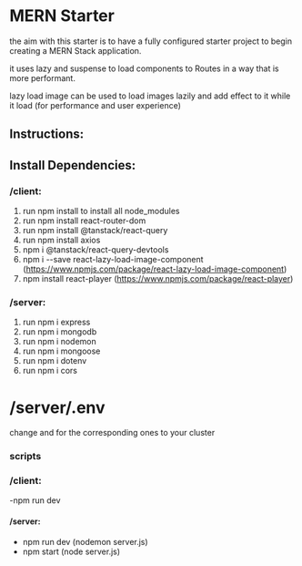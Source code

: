 # MERN Starter

the aim with this starter is to have a fully configured starter project to begin creating a MERN Stack application.

it uses lazy and suspense to load components to Routes in a way that is more performant.

lazy  load image can be used to load images lazily and add effect to it while it load (for performance and user experience)

## Instructions:

## Install Dependencies:

### /client:

1. run npm install to install all node_modules
2. run npm install react-router-dom
3. run npm install @tanstack/react-query
4. run npm install axios
5. npm i @tanstack/react-query-devtools
6. npm i --save react-lazy-load-image-component (https://www.npmjs.com/package/react-lazy-load-image-component)
7. npm install react-player (https://www.npmjs.com/package/react-player)

### /server:

1. run npm i express  
2. run npm i mongodb
3. run npm i nodemon
4. run npm i mongoose
5. run npm i dotenv
6. run npm i cors


# /server/.env

change <username> and <password> for the corresponding ones to your cluster

### scripts

### /client:
-npm run dev

#### /server:
- npm run dev (nodemon server.js)
- npm start (node server.js)
